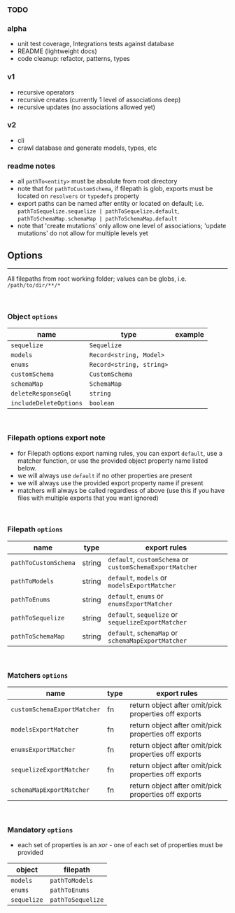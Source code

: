### TODO

### alpha

- unit test coverage, Integrations tests against database
- README (lightweight docs)
- code cleanup: refactor, patterns, types

### v1

- recursive operators
- recursive creates (currently 1 level of associations deep)
- recursive updates (no associations allowed yet)

### v2

- cli
- crawl database and generate models, types, etc

### readme notes

- all `pathTo<entity>` must be absolute from root directory
- note that for `pathToCustomSchema`, if filepath is glob, exports must be located on `resolvers` or `typedefs` property
- export paths can be named after entity or located on default; i.e. `pathToSequelize.sequelize | pathToSequelize.default`, `pathToSchemaMap.schemaMap | pathToSchemaMap.default`
- note that 'create mutations' only allow one level of associations; 'update mutations' do not allow for multiple levels yet

## Options

---

All filepaths from root working folder; values can be globs, i.e. `/path/to/dir/**/*`

&nbsp;

### Object `options`

| name                   | type                     | example |
| ---------------------- | ------------------------ | ------- |
| `sequelize`            | `Sequelize`              |
| `models`               | `Record<string, Model>`  |
| `enums`                | `Record<string, string>` |
| `customSchema`         | `CustomSchema`           |
| `schemaMap`            | `SchemaMap`              |
| `deleteResponseGql`    | `string`                 |
| `includeDeleteOptions` | `boolean`                |

&nbsp;

### Filepath options export note

- for Filepath options export naming rules, you can export `default`, use a matcher function, or use the provided object property name listed below.
- we will always use `default` if no other properties are present
- we will always use the provided export property name if present
- matchers will always be called regardless of above (use this if you have files with multiple exports that you want ignored)

&nbsp;

### Filepath `options`

| name                 | type   | export rules                                             |
| -------------------- | ------ | -------------------------------------------------------- |
| `pathToCustomSchema` | string | `default`, `customSchema` or `customSchemaExportMatcher` |
| `pathToModels`       | string | `default`, `models` or `modelsExportMatcher`             |
| `pathToEnums`        | string | `default`, `enums` or `enumsExportMatcher`               |
| `pathToSequelize`    | string | `default`, `sequelize` or `sequelizeExportMatcher`       |
| `pathToSchemaMap`    | string | `default`, `schemaMap` or `schemaMapExportMatcher`       |

&nbsp;

### Matchers `options`

| name                        | type | export rules                                         |
| --------------------------- | ---- | ---------------------------------------------------- |
| `customSchemaExportMatcher` | fn   | return object after omit/pick properties off exports |
| `modelsExportMatcher`       | fn   | return object after omit/pick properties off exports |
| `enumsExportMatcher`        | fn   | return object after omit/pick properties off exports |
| `sequelizeExportMatcher`    | fn   | return object after omit/pick properties off exports |
| `schemaMapExportMatcher`    | fn   | return object after omit/pick properties off exports |

&nbsp;

### Mandatory `options`

- each set of properties is an _xor_ - one of each set of properties must be provided

| object      | filepath          |
| ----------- | ----------------- |
| `models`    | `pathToModels`    |
| `enums`     | `pathToEnums`     |
| `sequelize` | `pathToSequelize` |
